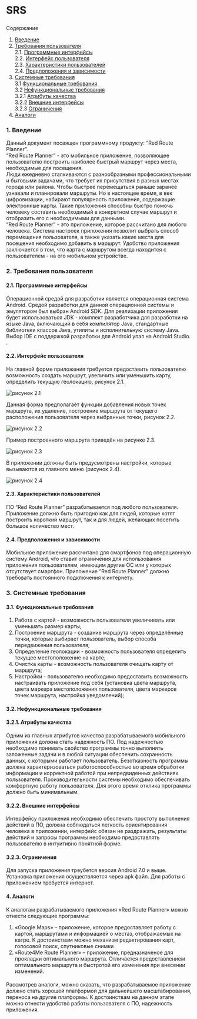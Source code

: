# SRS

###
Содержание

1. [Введение](#1)
2. [Требования пользователя](#2) <br>
  2.1. [Программные интерфейсы](#2.1) <br>
  2.2. [Интерфейс пользователя](#2.2) <br>
  2.3. [Характеристики пользователей](#2.3) <br>
  2.4. [Предположения и зависимости](#2.4) <br>
3. [Системные требования](#3.) <br>
  3.1 [Функциональные требования](#3.1) <br>
  3.2 [Нефункциональные требования](#3.2) <br>
        3.2.1 [Атрибуты качества](#3.2.1) <br>        3.2.2 [Внешние интерфейсы](#3.2.2) <br>        3.2.3 [Ограничения](#3.2.3) <br>
4. [Аналоги](#4) <br>

### 1. Введение <a name="1"></a>  
Данный документ посвящен программному продукту:  “Red Route Planner”.  
“Red Route Planner” - это мобильное приложение, позволяющее пользователю построить наиболее быстрый маршрут через места, необходимые для посещения.  
Люди ежедневно сталкиваются с разнообразными профессиональными и бытовыми задачами, что требует их присутствия в разных местах города или района. Чтобы быстрее перемещаться раньше заранее узнавали и планировали маршруты. Но в настоящее время, в век цифровизации,  набирают популярность приложения, содержащие электронные карты. Такие приложения способны быстро помочь человеку составить необходимый в конкретном случае маршрут и отобразить его с необходимыми для данными.  
“Red Route Planner” - это приложение, которое рассчитано для любого человека. Система настроек приложения позволит выбрать способ перемещения пользователя, а также указать какие места для посещения необходимо добавить в маршрут. Удобство приложения заключается в том, что карта с маршрутом всегда находится с пользователем - на его мобильном устройстве.  



### 2. Требования пользователя <a name="2"></a>
#### 2.1. Программные интерфейсы <a name="2.1"></a>
Операционной средой для разработки является операционная система Android. Средой разработки для данной операционной системы и эмулятором был выбран Android SDK. 
Для реализации приложения будет использоваться  JDK  -  комплект разработчика  для разработки на языке Java, включающий в себя компилятор Java, стандартные библиотеки классов Java, утилиты и исполнительную систему Java.
Выбор IDE c поддержкой разработки для Android упал на Android Studio.
.
#### 2.2. Интерфейс пользователя <a name="2.2"></a>

На главной форме приложения требуется предоставить пользователю возможность создать маршрут, увеличить или уменьшить карту, определить текущую геолокацию, рисунок 2.1.

![рисунок 2.1](https://github.com/DzmitryKuhach750503/Red-Route-Planner/blob/master/Мокапы/Main_panel.png)
 
Данная форма предполагает функции добавления новых точек маршрута, их удаление, построение маршрута от текущего расположения пользователя через выбранные точки, рисунок 2.2.

![рисунок 2.2](https://github.com/DzmitryKuhach750503/Red-Route-Planner/blob/master/Мокапы/Route_Settings.png)
  
Пример построенного маршрута приведён на рисунке 2.3.

![рисунок 2.3](https://github.com/DzmitryKuhach750503/Red-Route-Planner/blob/master/Мокапы/Main_panel_route.png)
   
В приложении должны быть предусмотрены настройки, которые вызываются из главного меню (рисунок 2.4).

![рисунок 2.4](https://github.com/DzmitryKuhach750503/Red-Route-Planner/blob/master/Мокапы/Setting.png)
 



#### 2.3. Характеристики пользователей <a name="2.3"></a>

ПО “Red Route Planner”  разрабатывается под любого пользователя.  Приложение должно быть пригодно как для людей, которые хотят построить короткий маршрут, так и для людей, желающих посетить большое количество мест.  




#### 2.4. Предположения и зависимости  
<a name="2.4"></a>  Мобильное приложение рассчитано для смартфонов под операционную систему Android, что ставит ограничения для использования приложения пользователям, имеющим другие ОС или у которых отсутствует смартфон. Приложение  “Red Route Planner” должно требовать постоянного подключения к интернету.

### 3. Системные требования <a name="3"></a>  


#### 3.1. Функциональные требования <a name="3.1"></a>  
1.	Работа с картой - возможность пользователя увеличивать или уменьшать размер карты;
2.	Построение маршрута -  создание маршрута через определённые точки, которые выбирает пользователь, выбор способа передвижения пользователя;
3.	Определение геолокации -  возможность пользователя определить текущее местоположение на карте;
4.  Очистка карты - возможность пользователя очищать карту от маршрута;
5.	Настройки -  пользователю необходимо предоставить возможность настраивать приложение под себя (установка цвета маршрута, цвета маркера местоположения пользователя, цвета маркеров точек маршрута, настройка уведомлений);

#### 3.2. Нефункциональные требования <a name="3.2"></a>   



#### 3.2.1. Атрибуты качества <a name="3.2.1"></a>  
Одним из главных атрибутов качества разрабатываемого мобильного приложения должна стать надежность ПО. Под надежностью необходимо понимать свойство программы точно выполнять заложенные задачи и в любой ситуации обеспечить сохранность данных, с которыми работает пользователь. 
Безотказность программы  должна характеризоваться работоспособностью во время обработки информации и корректной работой при непредвиденных действиях пользователя.
Производительности системы необходимо обеспечивать комфортную работу пользователя. Для этого время отклика программы должно быть минимальным.  




#### 3.2.2. Внешние интерфейсы <a name="3.1"></a>  
Интерфейсу приложения необходимо обеспечить  простоту выполнения действий в ПО, должна соблюдаться легкость ориентирования человека в приложении, интерфейс обязан не раздражать, результаты действий и запросы программы необходимо предоставлять пользователю в интуитивно понятной форме.
   



#### 3.2.3. Ограничения <a name="3.1"></a>  
Для запуска приложения треубется версия Android 7.0 и выше. Установка приложения осуществляется через apk файл. Для работы с приложением требуется интернет.
#### 4. Аналоги <a name="4"></a>
К аналогам разрабатываемого приложения «Red Route Planner» можно отнести  следующие программы:  
1.	«Google Maps» –  приложение, которое предоставляет работу с картой, маршрутами и информацией о местаз, отображаемых на катре. К достоинствам можно механизм редактирования карт, голосовой поиск, спутниковые снимки  
2.	«Route4Me Route Planner» –  приложение, предназначеное для прокладки оптимального маршрута. Отличается предоставлением оптимального маршрута и быстротой его изменения при внесении изменений.

####  
Рассмотрев аналоги, можно сказать, что разрабатываемое приложение должно стать хорошей платформой для дальнейшего масштабирования, переноса на другие платформы. К достоинствам на данном этапе можно отнести удобство работы пользователя с ПО, надежность приложения.  
